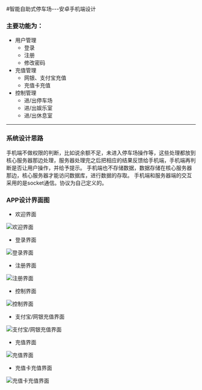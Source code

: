 #智能自助式停车场---安卓手机端设计

### 主要功能为：

- 用户管理
    - 登录
    - 注册
    - 修改密码
- 充值管理
    - 网银、支付宝充值
    - 充值卡充值
- 控制管理
    - 进/出停车场
    - 进/出娱乐室
    - 进/出休息室

----

### 系统设计思路

手机端不做权限的判断，比如说余额不足，未进入停车场操作等，这些处理都放到核心服务器那边处理，服务器处理完之后把相应的结果反馈给手机端，手机端再判断是否让用户操作，并给予提示。
手机端也不存储数据，数据存储在核心服务器那边，核心服务器才能访问数据库，进行数据的存取。
手机端和服务器端的交互采用的是socket通信。协议为自己定义的。

### APP设计界面图

- 欢迎界面

![欢迎界面](http://7xj2yt.com1.z0.glb.clouddn.com/app_欢迎界面.png)

- 登录界面

![登录界面](http://7xj2yt.com1.z0.glb.clouddn.com/app_登录.png)

- 注册界面

![注册界面](http://7xj2yt.com1.z0.glb.clouddn.com/app_注册.png)

- 控制界面

![控制界面](http://7xj2yt.com1.z0.glb.clouddn.com/app_控制界面.png)

- 支付宝/网银充值界面

![支付宝/网银充值界面](http://7xj2yt.com1.z0.glb.clouddn.com/app_支付宝网银充值.png)

- 充值界面

![充值界面](http://7xj2yt.com1.z0.glb.clouddn.com/app_充值.png)

- 充值卡充值界面

![充值卡充值界面](http://7xj2yt.com1.z0.glb.clouddn.com/app_登录.png)